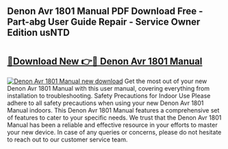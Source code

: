## Denon Avr 1801 Manual PDF Download Free - Part-abg User Guide Repair - Service Owner Edition usNTD

# <h2><a href="http://bc2799.oget.top/?id=Denon+Avr+1801+Manual">🔗Download New 👉🔴 Denon Avr 1801 Manual</a></h2>

[![Denon Avr 1801 Manual new download](https://i.imgur.com/5g1atiW.png)](http://bc2799.oget.top/?id=Denon+Avr+1801+Manual)
Get the most out of your new Denon Avr 1801 Manual with this user manual, covering everything from installation to troubleshooting. Safety Precautions for Indoor Use Please adhere to all safety precautions when using your new Denon Avr 1801 Manual indoors. This Denon Avr 1801 Manual features a comprehensive set of features to cater to your specific needs. We trust that the Denon Avr 1801 Manual has been a reliable and effective resource in your efforts to master your new device. In case of any queries or concerns, please do not hesitate to reach out to our customer service team.
